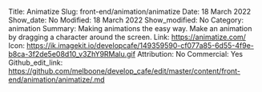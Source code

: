 Title: Animatize
Slug: front-end/animation/animatize
Date: 18 March 2022
Show_date: No
Modified: 18 March 2022
Show_modified: No
Category: animation
Summary: Making animations the easy way. Make an animation by dragging a character around the screen.
Link: https://animatize.com/
Icon: https://ik.imagekit.io/developcafe/149359590-cf077a85-6d55-4f9e-b8ca-3f2de5e08d10_v3ZhY9RMalu.gif
Attribution: No
Commercial: Yes
Github_edit_link: https://github.com/melboone/develop_cafe/edit/master/content/front-end/animation/animatize/.md
